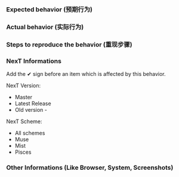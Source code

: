 
### Expected behavior (预期行为)


### Actual behavior (实际行为)


### Steps to reproduce the behavior (重现步骤)


### NexT Informations

Add the  ✔  sign before an item which is affected by this behavior.

NexT Version:

  -  Master
  -  Latest Release
  -  Old version -

NexT Scheme:
  -  All schemes
  -  Muse
  -  Mist
  -  Pisces

### Other Informations (Like Browser, System, Screenshots)
